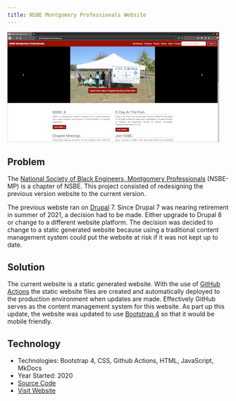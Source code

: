 ```yaml
---
title: NSBE Montgomery Professionals Website
---
```


<img src="/images/projects/nsbemp.jpg" alt="NSBE Montgomery Professionals website">

## Problem

The 
<a href="https://nsbe-mp.org" target="_blank">National Society of Black Engineers, Montgomery Professionals</a>
(NSBE-MP) is a chapter of NSBE. This
project consisted of redesigning the previous version website to the current version.

The previous webste ran on 
<a href="https://www.drupal.org" target="_blank">Drupal</a> 7. 
Since Drupal 7 was nearing retirement in summer of 2021, a decision had
to be made. Either upgrade to Drupal 8 or change to a different website platform. The decision was decided
to change to a static generated website because using a traditional content management system could
put the website at risk if it was not kept up to date.

## Solution

The current website is a static generated website. With the use of
<a href="https://github.com/features/actions" target="_blank">GitHub Actions</a> the static website files
are created and automatically deployed to the production environment when updates are made. Effectively
GitHub serves as the content management system for this website. As part up this update, the website was
updated to use
<a href="https://getbootstrap.com" target="_blank">Bootstrap 4</a> so that it would be mobile friendly.

## Technology

* Technologies: Bootstrap 4, CSS, Github Actions, HTML, JavaScript, MkDocs
* Year Started: 2020
* <a href="https://github.com/almostengr/nsbe-mp.org" target="_blank">Source Code</a> 
* <a href="https://nsbe-mp.org" target="_blank">Visit Website</a>
